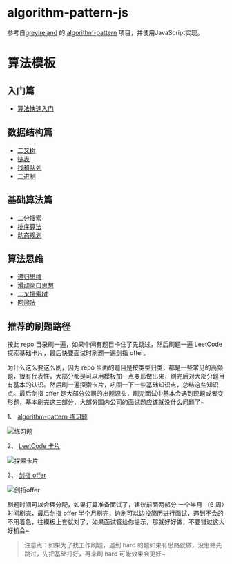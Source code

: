 # algorithm-pattern-js

参考自[greyireland](https://github.com/greyireland) 的 [algorithm-pattern](https://github.com/greyireland/algorithm-pattern) 项目，并使用JavaScript实现。

# 算法模板

## 入门篇

- [算法快速入门](https://greyireland.gitbook.io/algorithm-pattern/ru-men-pian/quickstart)

## 数据结构篇

- [二叉树](https://greyireland.gitbook.io/algorithm-pattern/shu-ju-jie-gou-pian/binary_tree)
- [链表](https://greyireland.gitbook.io/algorithm-pattern/shu-ju-jie-gou-pian/linked_list)
- [栈和队列](https://greyireland.gitbook.io/algorithm-pattern/shu-ju-jie-gou-pian/stack_queue)
- [二进制](https://greyireland.gitbook.io/algorithm-pattern/shu-ju-jie-gou-pian/binary_op)

## 基础算法篇

- [二分搜索](https://greyireland.gitbook.io/algorithm-pattern/ji-chu-suan-fa-pian/binary_search)
- [排序算法](https://greyireland.gitbook.io/algorithm-pattern/ji-chu-suan-fa-pian/sort)
- [动态规划](https://greyireland.gitbook.io/algorithm-pattern/ji-chu-suan-fa-pian/dp)

## 算法思维

- [递归思维](https://greyireland.gitbook.io/algorithm-pattern/suan-fa-si-wei/recursion)
- [滑动窗口思想](https://greyireland.gitbook.io/algorithm-pattern/suan-fa-si-wei/slide_window)
- [二叉搜索树](https://greyireland.gitbook.io/algorithm-pattern/suan-fa-si-wei/binary_search_tree)
- [回溯法](https://greyireland.gitbook.io/algorithm-pattern/suan-fa-si-wei/backtrack)

## 推荐的刷题路径

按此 repo 目录刷一遍，如果中间有题目卡住了先跳过，然后刷题一遍 LeetCode 探索基础卡片，最后快要面试时刷题一遍剑指 offer。

为什么这么要这么刷，因为 repo 里面的题目是按类型归类，都是一些常见的高频题，很有代表性，大部分都是可以用模板加一点变形做出来，刷完后对大部分题目有基本的认识。然后刷一遍探索卡片，巩固一下一些基础知识点，总结这些知识点。最后剑指 offer 是大部分公司的出题源头，刷完面试中基本会遇到现题或者变形题，基本刷完这三部分，大部分国内公司的面试题应该就没什么问题了~

1、 [algorithm-pattern 练习题](https://greyireland.gitbook.io/algorithm-pattern/)

![练习题](https://img.fuiboom.com/img/repo_practice.png)

2、 [LeetCode 卡片](https://leetcode-cn.com/explore/)

![探索卡片](https://img.fuiboom.com/img/leetcode_explore.png)

3、 [剑指 offer](https://leetcode-cn.com/problemset/lcof/)

![剑指offer](https://img.fuiboom.com/img/leetcode_jzoffer.png)

刷题时间可以合理分配，如果打算准备面试了，建议前面两部分 一个半月 （6 周）时间刷完，最后剑指 offer 半个月刷完，边刷可以边投简历进行面试，遇到不会的不用着急，往模板上套就对了，如果面试管给你提示，那就好好做，不要错过这大好机会~

> 注意点：如果为了找工作刷题，遇到 hard 的题如果有思路就做，没思路先跳过，先把基础打好，再来刷 hard 可能效果会更好~
